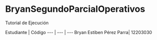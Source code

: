 # BryanSegundoParcialOperativos

Tutorial de Ejecución

Estudiante | Código
--- | --- | ---
Bryan Estiben Pérez Parra| 12203030
